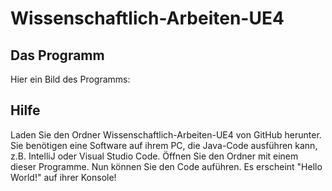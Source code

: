 # Wissenschaftlich-Arbeiten-UE4

## Das Programm
Hier ein Bild des Programms:


## Hilfe
Laden Sie den Ordner Wissenschaftlich-Arbeiten-UE4 von GitHub herunter. Sie benötigen eine Software auf ihrem PC, die Java-Code ausführen kann, z.B. IntelliJ oder Visual Studio Code. Öffnen Sie den Ordner mit einem dieser Programme. Nun können Sie den Code auführen. Es erscheint "Hello World!" auf ihrer Konsole!
